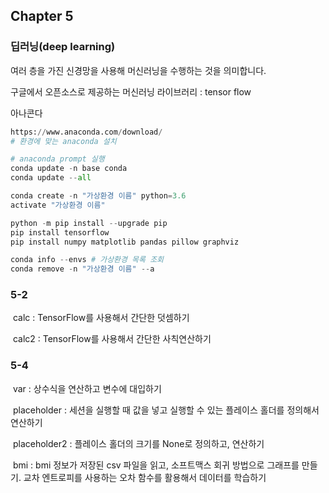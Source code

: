 ## Chapter 5

### 딥러닝(deep learning)

여러 층을 가진 신경망을 사용해 머신러닝을 수행하는 것을 의미합니다.



구글에서 오픈소스로 제공하는 머신러닝 라이브러리 : tensor flow

아나콘다

```python
https://www.anaconda.com/download/
# 환경에 맞는 anaconda 설치

# anaconda prompt 실행
conda update -n base conda
conda update --all

conda create -n "가상환경 이름" python=3.6
activate "가상환경 이름"

python -m pip install --upgrade pip
pip install tensorflow
pip install numpy matplotlib pandas pillow graphviz
```

```python
conda info --envs # 가상환경 목록 조회
conda remove -n "가상환경 이름" --a
```



### 5-2

​	calc : TensorFlow를 사용해서 간단한 덧셈하기

​	calc2 : TensorFlow를 사용해서 간단한 사칙연산하기



### 5-4

​	var : 상수식을 연산하고 변수에 대입하기

​	placeholder : 세션을 실행할 때 값을 넣고 실행할 수 있는 플레이스 홀더를 정의해서 연산하기

​	placeholder2 : 플레이스 홀더의 크기를 None로 정의하고, 연산하기

​	bmi : bmi 정보가 저장된 csv 파일을 읽고, 소프트맥스 회귀 방법으로 그래프를 만들기. 교차 엔트로피를 사용하는 오차 함수를 활용해서 데이터를 학습하기